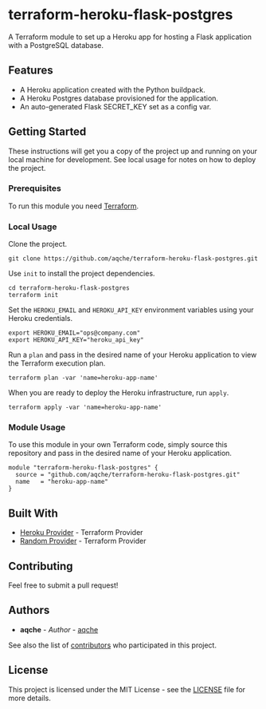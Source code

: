 # terraform-heroku-flask-postgres

A Terraform module to set up a Heroku app for hosting a Flask application with a PostgreSQL database.

## Features

* A Heroku application created with the Python buildpack.
* A Heroku Postgres database provisioned for the application.
* An auto-generated Flask SECRET_KEY set as a config var.
 
## Getting Started

These instructions will get you a copy of the project up and running on your local machine for development. See local usage for notes on how to deploy the project.

### Prerequisites

To run this module you need [Terraform](https://www.terraform.io/).

### Local Usage

Clone the project.

```
git clone https://github.com/aqche/terraform-heroku-flask-postgres.git
```

Use `init` to install the project dependencies.

```
cd terraform-heroku-flask-postgres
terraform init
```

Set the `HEROKU_EMAIL` and `HEROKU_API_KEY` environment variables using your Heroku credentials.

```
export HEROKU_EMAIL="ops@company.com"
export HEROKU_API_KEY="heroku_api_key"
```

Run a `plan` and pass in the desired name of your Heroku application to view the Terraform execution plan.

```
terraform plan -var 'name=heroku-app-name'
```

When you are ready to deploy the Heroku infrastructure, run `apply`.

```
terraform apply -var 'name=heroku-app-name'
```

### Module Usage

To use this module in your own Terraform code, simply source this repository and pass in the desired name of your Heroku application.

```hcl
module "terraform-heroku-flask-postgres" {
  source = "github.com/aqche/terraform-heroku-flask-postgres.git"
  name   = "heroku-app-name"
}
```

## Built With

* [Heroku Provider](https://www.terraform.io/docs/providers/heroku/) - Terraform Provider
* [Random Provider](https://www.terraform.io/docs/providers/random/) - Terraform Provider

## Contributing

Feel free to submit a pull request!

## Authors

* **aqche** - *Author* - [aqche](https://github.com/aqche)

See also the list of [contributors](https://github.com/aqche/terraform-heroku-flask-postgres/contributors) who participated in this project.

## License

This project is licensed under the MIT License - see the [LICENSE](./LICENSE) file for more details.